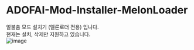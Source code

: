 # ADOFAI-Mod-Installer-MelonLoader
얼불춤 모드 설치기 (멜론로더 전용) 입니다.<br>
현재는 설치, 삭제만 지원하고 있습니다.<br>
![image](https://user-images.githubusercontent.com/64408866/126463077-8b070807-b457-48c4-9fb3-9709cd34a6ab.png)
